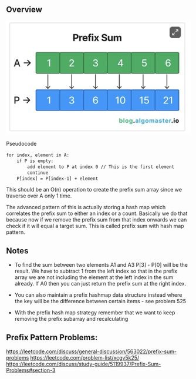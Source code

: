 ## Overview

![alt text](image.png)

Pseudocode

```
for index, element in A:
    if P is empty:
        add element to P at index 0 // This is the first element
        continue
    P[index] = P[index-1] + element
```

This should be an O(n) operation to create the prefix sum array since we traverse over A only 1 time.

The advanced pattern of this is actually storing a hash map which correlates the prefix sum to either an index or a count.
Basically we do that because now if we remove the prefix sum from that index onwards we can check if it will equal a target sum.
This is called prefix sum with hash map pattern.

## Notes

- To find the sum between two elements A1 and A3
  P[3] - P[0] will be the result. We have to subtract 1 from the left index so that in the prefix array we are not including the element at the left index in the sum already. If A0 then you can just return the prefix sum at the right index.

- You can also maintain a prefix hashmap data structure instead where the key will be the difference between certain items - see problem 525

- With the prefix hash map strategy remember that we want to keep removing the prefix subarray and recalculating

## Prefix Pattern Problems:

https://leetcode.com/discuss/general-discussion/563022/prefix-sum-problems
https://leetcode.com/problem-list/xcgv5k25/
https://leetcode.com/discuss/study-guide/5119937/Prefix-Sum-Problems#section-3
